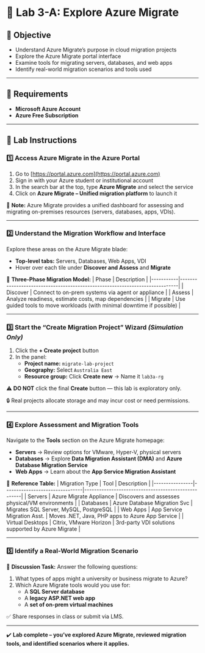 # 🚀 Lab 3-A: Explore Azure Migrate

## 🎯 Objective

- Understand Azure Migrate’s purpose in cloud migration projects
- Explore the Azure Migrate portal interface
- Examine tools for migrating servers, databases, and web apps
- Identify real-world migration scenarios and tools used

---

## 🧰 Requirements

- **Microsoft Azure Account**
- **Azure Free Subscription**

---

## 👣 Lab Instructions

### 1️⃣ Access Azure Migrate in the Azure Portal

1. Go to [https://portal.azure.com](https://portal.azure.com)
2. Sign in with your Azure student or institutional account
3. In the search bar at the top, type **Azure Migrate** and select the service
4. Click on **Azure Migrate – Unified migration platform** to launch it

🧠 **Note:** Azure Migrate provides a unified dashboard for assessing and migrating on-premises resources (servers, databases, apps, VDIs).

---

### 2️⃣ Understand the Migration Workflow and Interface

Explore these areas on the Azure Migrate blade:
- **Top-level tabs:** Servers, Databases, Web Apps, VDI
- Hover over each tile under **Discover and Assess** and **Migrate**

🧠 **Three-Phase Migration Model:**
| Phase     | Description                                                                 |
|-----------|-----------------------------------------------------------------------------|
| Discover  | Connect to on-prem systems via agent or appliance                          |
| Assess    | Analyze readiness, estimate costs, map dependencies                        |
| Migrate   | Use guided tools to move workloads (with minimal downtime if possible)     |

---

### 3️⃣ Start the “Create Migration Project” Wizard *(Simulation Only)*

1. Click the **+ Create project** button
2. In the panel:
   - **Project name:** `migrate-lab-project`
   - **Geography:** Select `Australia East`
   - **Resource group:** Click **Create new** → Name it `lab3a-rg`

⚠️ **DO NOT** click the final **Create** button — this lab is exploratory only.

🔒 Real projects allocate storage and may incur cost or need permissions.

---

### 4️⃣ Explore Assessment and Migration Tools

Navigate to the **Tools** section on the Azure Migrate homepage:

- **Servers** → Review options for VMware, Hyper-V, physical servers
- **Databases** → Explore **Data Migration Assistant (DMA)** and **Azure Database Migration Service**
- **Web Apps** → Learn about the **App Service Migration Assistant**

📘 **Reference Table:**
| Migration Type | Tool                           | Description                                        |
|----------------|--------------------------------|----------------------------------------------------|
| Servers        | Azure Migrate Appliance       | Discovers and assesses physical/VM environments    |
| Databases      | Azure Database Migration Svc  | Migrates SQL Server, MySQL, PostgreSQL             |
| Web Apps       | App Service Migration Asst.   | Moves .NET, Java, PHP apps to Azure App Service    |
| Virtual Desktops | Citrix, VMware Horizon       | 3rd-party VDI solutions supported by Azure Migrate |

---

### 5️⃣ Identify a Real-World Migration Scenario

💬 **Discussion Task:**
Answer the following questions:

1. What types of apps might a university or business migrate to Azure?
2. Which Azure Migrate tools would you use for:
   - A **SQL Server database**
   - A **legacy ASP.NET web app**
   - A **set of on-prem virtual machines**

✅ Share responses in class or submit via LMS.

---

✔️ **Lab complete – you’ve explored Azure Migrate, reviewed migration tools, and identified scenarios where it applies.**

